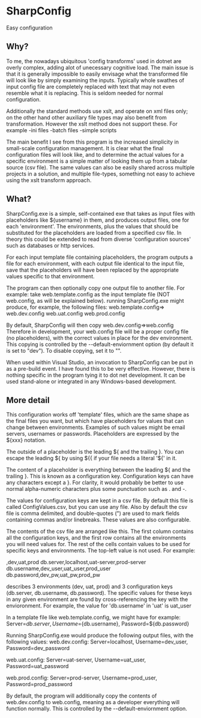 SharpConfig
===========

Easy configuration

Why?
-----------

To me, the nowadays ubiquitous 'config transforms' used in dotnet are overly complex, adding alot of unecessary cognitive load. The main issue is that
it is generally impossible to easily envisage what the transformed file will look like by simply examining the inputs. Typically whole swathes
of input config file are completely replaced with text that may not even resemble what it is replacing. This is seldom needed for normal configuration.

Additionally the standard methods use xslt, and operate on xml files only; on the other hand other auxiliary file types may also benefit from
transformation. However the xslt method does not support these. For example
-ini files
-batch files
-simple scripts

The main benefit I see from this program is the increased simplicity in small-scale configuration management. It is clear what the final configuration files
will look like, and to determine the actual values for a specific environment is a simple matter of looking them up from a tabular source (csv file). The same values
can also be easily shared across multiple projects in a solution, and multiple file-types, something not easy to achieve using the xslt transform approach.

What?
-----------

SharpConfig.exe is a simple, self-contained exe that takes as input files with placeholders like ${username} in them, and produces output files,
one for each 'environment'. The environments, plus the values that should be substituted for the placeholders are loaded from a specified csv file. 
In theory this could be extended to read from diverse 'configuration sources' such as databases or http services.

For each input template file containing placeholders, the program outputs a file for each environment, with each output file identical to the input file,
save that the placeholders will have been replaced by the appropriate values specific to that environment. 

The program can then optionally copy one output file to another file. For example:
take web.template.config as the input template file (NOT web.config, as will be explained below).
running SharpConfig.exe might produce, for example, the following files:
web.template.config=>
web.dev.config
web.uat.config
web.prod.config

By default, SharpConfig will then copy 
web.dev.config=>web.config
Therefore in development, your web.config file will be a proper config file (no placeholders), with the correct values in place for the dev environment.
This copying is controlled by the --default-enviornment option (by default it is set to "dev"). To disable copying, set it to "".


When used within Visual Studio, an invocation to SharpConfig can be put in as a pre-build event. I have found this to be very effective. However, there is nothing specific in 
the program tying it to dot net development. It can be used stand-alone or integrated in any Windows-based development.

More detail
-----------

This configuration works off 'template' files, which are the same shape as the final files you want, but which have placeholders
for values that can change between environments. Examples of such values might be email servers, usernames or passwords. Placeholders
are expressed by the ${xxx} notation. 

The outside of a placeholder is the leading ${ and the trailing }. You can escape the leading ${ by using ${{ if your file needs a literal '${' in it.

The content of a placeholder is everything between the leading ${ and the trailing }. This is known as a configuration key. Configuration keys
can have any characters except a }. For clarity, it would probably be better to use normal alpha-numeric characters plus some punctuation such as
. and -.

The values for configuration keys are kept in a csv file. By default this file is called ConfigValues.csv, but you can use any file.
Also by default the csv file is comma delimited, and double-quotes (") are used to mark fields containing commas and/or linebreaks. These values 
are also configurable.

The contents of the csv file are arranged like this. The first column contains all the configuration keys, and the first row contains all the environments you will need values for.
The rest of the cells contain values to be used for specific keys and environments. The top-left value is not used. For example:

,dev,uat,prod
db.server,localhost,uat-server,prod-server
db.username,dev_user,uat_user,prod_user
db.password,dev_pw,uat_pw,prod_pw

describes 3 environments (dev, uat, prod) and 3 configuration keys (db.server, db.username, db.password). The specific values for these
keys in any given environment are found by cross-referencing the key with the envioronment. For example, the value for 'db.username' in 'uat'
is uat_user

In a template file like web.template.config, we might have for example: 
Server=${db.server}, Username=${db.username}, Password=${db.password}

Running SharpConfig.exe would produce the following output files, with the following values:
web.dev.config: 
Server=localhost, Username=dev_user, Password=dev_password

web.uat.config: 
Server=uat-server, Username=uat_user, Password=uat_password

web.prod.config: 
Server=prod-server, Username=prod_user, Password=prod_password


By default, the program will additionally copy the contents of web.dev.config to web.config, meaning as a developer everything will function normally. 
This is controlled by the --default-enviornment option.

